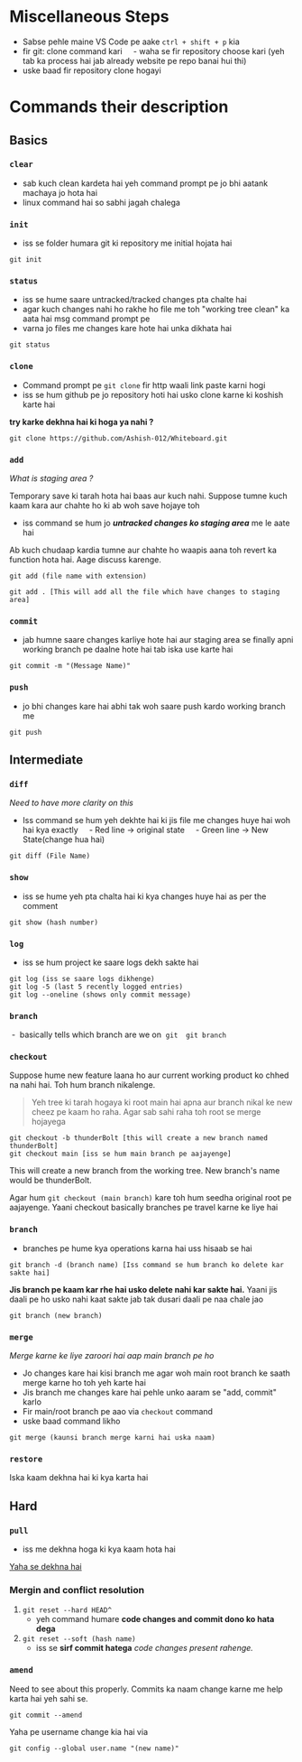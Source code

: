 # Miscellaneous Steps
- Sabse pehle maine VS Code pe aake `ctrl + shift + p` kia
- fir git: clone command kari
    - waha se fir repository choose kari (yeh tab ka process hai jab already website pe repo banai hui thi)
- uske baad fir repository clone hogayi

# Commands their description
## Basics
### `clear`
- sab kuch clean kardeta hai yeh command prompt pe jo bhi aatank machaya jo hota hai
- linux command hai so sabhi jagah chalega

### `init`
- iss se folder humara git ki repository me initial hojata hai

```git
git init
```

### `status`
- iss se hume saare untracked/tracked changes pta chalte hai
- agar kuch changes nahi ho rakhe ho file me toh "working tree clean" ka aata hai msg command prompt pe
- varna jo files me changes kare hote hai unka dikhata hai

```git
git status
```

### `clone`
- Command prompt pe `git clone` fir http waali link paste karni hogi
- iss se hum github pe jo repository hoti hai usko clone karne ki koshish karte hai  

**try karke dekhna hai ki hoga ya nahi ?** 
```git
git clone https://github.com/Ashish-012/Whiteboard.git
```


### `add`

_What is staging area ?_

Temporary save ki tarah hota hai baas aur kuch nahi. Suppose tumne kuch kaam kara aur chahte ho ki ab woh save hojaye toh 
- iss command se hum jo _**untracked changes ko staging area**_ me le aate hai

Ab kuch chudaap kardia tumne aur chahte ho waapis aana toh revert ka function hota hai. Aage discuss karenge.

```git
git add (file name with extension)

git add . [This will add all the file which have changes to staging area]
```

### `commit`
- jab humne saare changes karliye hote hai aur staging area se finally apni working branch pe daalne hote hai tab iska use karte hai

```git
git commit -m "(Message Name)"
```

### `push`
- jo bhi changes kare hai abhi tak woh saare push kardo working branch me 

```git
git push
```

## Intermediate 
### `diff`
_Need to have more clarity on this_
- Iss command se hum yeh dekhte hai ki jis file me changes huye hai woh hai kya exactly
    - Red line -> original state
    - Green line -> New State(change hua hai)

```git
git diff (File Name)
```


### `show`
- iss se hume yeh pta chalta hai ki kya changes huye hai as per the comment

```git
git show (hash number)
```

### `log`
- iss se hum project ke saare logs dekh sakte hai

```git
git log (iss se saare logs dikhenge)
git log -5 (last 5 recently logged entries)
git log --oneline (shows only commit message)
```

### `branch`
 -  basically tells which branch are we on
 ```git
 git branch
 ```

### `checkout`
Suppose hume new feature laana ho aur current working product ko chhed na nahi hai. Toh hum branch nikalenge.

> Yeh tree ki tarah hogaya ki root main hai apna aur branch nikal ke new cheez pe kaam ho raha. Agar sab sahi raha toh root se merge hojayega

```git
git checkout -b thunderBolt [this will create a new branch named thunderBolt]
git checkout main [iss se hum main branch pe aajayenge]
```

This will create a new branch from the working tree. New branch's name would be thunderBolt.

Agar hum `git checkout (main branch)` kare toh hum seedha original root pe aajayenge. Yaani checkout basically branches pe travel karne ke liye hai

### `branch`
- branches pe hume kya operations karna hai uss hisaab se hai

```git
git branch -d (branch name) [Iss command se hum branch ko delete kar sakte hai]
```

**Jis branch pe kaam kar rhe hai usko delete nahi kar sakte hai.** Yaani jis daali pe ho usko nahi kaat sakte jab tak dusari daali pe naa chale jao

```git
git branch (new branch)
```

### `merge`
_Merge karne ke liye zaroori hai aap main branch pe ho_
- Jo changes kare hai kisi branch me agar woh main root branch ke saath merge karne ho toh yeh karte hai
- Jis branch me changes kare hai pehle unko aaram se "add, commit" karlo
- Fir main/root branch pe aao via `checkout` command
- uske baad command likho

```git
git merge (kaunsi branch merge karni hai uska naam)
```

### `restore`
Iska kaam dekhna hai ki kya karta hai

## Hard
### `pull`
- iss me dekhna hoga ki kya kaam hota hai

[Yaha se dekhna hai](https://youtu.be/uj4fy4kpaOA?t=1729)

### Mergin and conflict resolution
1. `git reset --hard HEAD^` 
	- yeh command humare **code changes and commit dono ko hata dega**
2. `git reset --soft (hash name)` 
	- iss se **sirf commit hatega** _code changes present rahenge._

### `amend`
Need to see about this properly. Commits ka naam change karne me help karta hai yeh sahi se. 
```git
git commit --amend 
```

Yaha pe username change kia hai via 
```
git config --global user.name "(new name)"
```
